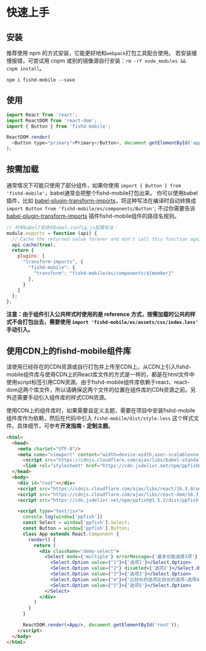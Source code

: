 # 快速上手

## 安装
推荐使用 npm 的方式安装，它能更好地和`webpack`打包工具配合使用。
若安装缓慢报错，可尝试用 cnpm 或别的镜像源自行安装：`rm -rf node_modules && cnpm install`。

```shell
npm i fishd-mobile --save
```

## 使用

```js
import React from 'react';
import ReactDOM from 'react-dom';
import { Button } from 'fishd-mobile';

ReactDOM.render(
  <Button type="primary">Primary</Button>, document.getElementById('app')
);

```

## 按需加载

通常情况下可能只使用了部分组件，如果你使用 `import { Button } from 'fishd-mobile'`，babel通常会把整个fishd-mobile打包出来。
你可以使用babel插件，比如 [babel-plugin-transform-imports](https://www.npmjs.com/package/babel-plugin-transform-imports)，将这种写法在编译时自动转换成 `import Button from 'fishd-mobile/es/components/Button'`; 
不过你需要告诉 [babel-plugin-transform-imports]((https://www.npmjs.com/package/babel-plugin-transform-imports)) 插件fishd-mobile组件的路径名规则。

```js
// 列举babel7支持的babel.config.js配置写法：
module.exports = function (api) {
  // Cache the returned value forever and don't call this function again.
  api.cache(true);
  return {
    plugins: [
      "transform-imports", {
        "fishd-mobile": {
          "transform": "fishd-mobile/es/components/${member}"
        },
      }
    ]
  };
};

```

__注意：由于组件引入公共样式时使用的是 reference 方式，按需加载时公共的样式不会打包出去，需要使用 `import 'fishd-mobile/es/assets/css/index.less'` 手动引入。__


## 使用CDN上的fishd-mobile组件库

请使用已经存在的CDN资源或自行打包并上传至CDN上。从CDN上引入fishd-mobile组件库与使用CDN上的React库文件的方式是一样的，都是在html文件中使用script标签引用CDN资源。由于fishd-mobile组件库依赖于react、react-dom这两个库文件，所以请确保这两个文件的位置在组件库的CDN资源之前。另外还需要手动引入组件库的样式CDN资源。

使用CDN上的组件库时，如果需要自定义主题，需要在项目中安装fishd-mobile组件库作为依赖，然后在代码中引入 `fishd-mobile/dist/style.less` 这个样式文件。具体细节，可参考**开发指南 - 定制主题**。
```html
<html>
  <head>
    <meta charSet="UTF-8"/>
    <meta name="viewport" content="width=device-width,user-scalable=no,initial-scale=1,maximum-scale=1,minimum-scale=1">
      <script src="https://cdnjs.cloudflare.com/ajax/libs/babel-standalone/6.26.0/babel.min.js"></script>
      <link rel="stylesheet" href="https://cdn.jsdelivr.net/npm/ppfish@1.5.2/dist/ppfish.css">
  </head>
  <body>
    <div id="root"></div>
    <script src="https://cdnjs.cloudflare.com/ajax/libs/react/16.3.0/umd/react.production.min.js"></script> 
    <script src="https://cdnjs.cloudflare.com/ajax/libs/react-dom/16.3.0/umd/react-dom.production.min.js"></script>
    <script src="https://cdn.jsdelivr.net/npm/ppfish@1.5.2/dist/ppfish.min.js"></script>

    <script type="text/jsx">
      console.log(window['ppfish'])
      const Select = window['ppfish'].Select;
      const Button = window['ppfish'].Button;
      class App extends React.Component {
        render() {
          return (
            <div className="demo-select">
              <Select mode={'multiple'} errorMessage={'最多仅能选择3项'} labelClear maxCount={3} style={{width: 300, margin: 10}} showSelectAll>
                <Select.Option value={"1"}>{'选项1'}</Select.Option>
                <Select.Option value={"2"} disabled>{'选项2'}</Select.Option>
                <Select.Option value={"3"}>{'选项3'}</Select.Option>
                <Select.Option value={"4"}>{'比较长的选项比较长的选项-选项4'}</Select.Option>
                <Select.Option value={"5"}>{'选项5'}</Select.Option>
              </Select>
            </div>
          )
        }
      }

      ReactDOM.render(<App/>, document.getElementById('root'));
    </script>
  </body>
</html>
```
